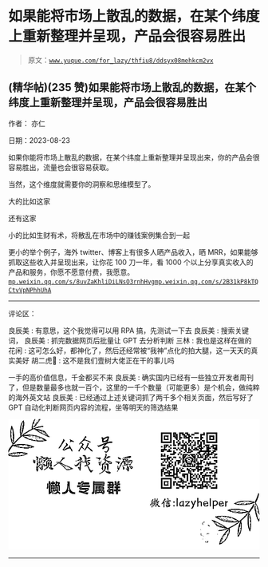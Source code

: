 # 如果能将市场上散乱的数据，在某个纬度上重新整理并呈现，产品会很容易胜出

> 原文：[`www.yuque.com/for_lazy/thfiu8/ddsyx08mehkcm2vx`](https://www.yuque.com/for_lazy/thfiu8/ddsyx08mehkcm2vx)

## (精华帖)(235 赞)如果能将市场上散乱的数据，在某个纬度上重新整理并呈现，产品会很容易胜出

作者： 亦仁

日期：2023-08-23

如果你能将市场上散乱的数据，在某个纬度上重新整理并呈现出来，你的产品会很容易胜出，流量也会很容易获取。

当然，这个维度就需要你的洞察和思维模型了。

大的比如这家

还有这家

小的比如生财有术，将散乱在市场中的赚钱案例集合到一起

更小的举个例子，海外 twitter、博客上有很多人晒产品收入，晒 MRR，如果能够抓取这些收入并呈现出来，让你花 100 刀一年，看 1000 个以上分享真实收入的产品和服务，你愿不愿意付费，我愿意。[`mp.weixin.qq.com/s/8uvZaKhliDiLNsO3rnhHvg`](https://mp.weixin.qq.com/s/8uvZaKhliDiLNsO3rnhHvg)[`mp.weixin.qq.com/s/2B31kP8kTQCtvVpNPhhUhA`](https://mp.weixin.qq.com/s/2B31kP8kTQCtvVpNPhhUhA)

* * *

评论区：

良辰美 : 有意思，这个我觉得可以用 RPA 搞，先测试一下去
良辰美 : 搜索关键词，
良辰美 : 抓完数据网页后批量让 GPT 去分析判断
三林 : 我也是这样在做的
花闲 : 这可怎么好，都神化了，然后还经常被“我神”点化的拍大腿，这一天天的真实美好
胡二虎🐯 : 这不是我们壹树大佬正在干的事儿吗

一手的高价值信息，千金都买不来
良辰美 : 确实国内已经有一些独立开发者周刊了，但是数量最多也就一百个，这里的一千个数量（可能更多）是个机会，做纯粹的海外英文站
良辰美 : 已经通过上述关键词抓了两千多个相关页面，然后写好了 GPT 自动化判断网页内容的流程，坐等明天的筛选结果

![](img/1c37d505930596d12a88ab23e11aa07a.png)

* * *